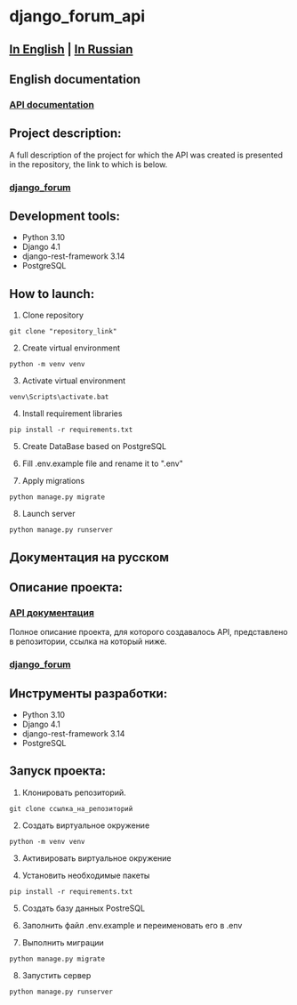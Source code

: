 # django_forum_api

## [In English](#English-documentation) | [In Russian](#Документация-на-русском)

## English documentation

### [API documentation](https://github.com/lidefo/django_forum_api/blob/main/APIdocs.md)
## Project description:

A full description of the project for which the API was created is presented in the repository, the link to which is below.
### [django_forum](https://github.com/lidefo/django_forum)

## Development tools:

- Python 3.10
- Django 4.1
- django-rest-framework 3.14
- PostgreSQL

## How to launch:

1) Clone repository
```
git clone "repository_link"
```

2) Create virtual environment
```
python -m venv venv
```

3) Activate virtual environment
```
venv\Scripts\activate.bat
```

4) Install requirement libraries
```
pip install -r requirements.txt
```

5) Create DataBase based on PostgreSQL

6) Fill .env.example file and rename it to ".env"

7) Apply migrations
```
python manage.py migrate
```

8) Launch server
```
python manage.py runserver
```


## Документация на русском
## Описание проекта:

### [API документация](https://github.com/lidefo/django_forum_api/blob/main/APIdocs.md)

Полное описание проекта, для которого создавалось API, представлено в репозитории, ссылка на который ниже.
### [django_forum](https://github.com/lidefo/django_forum)

## Инструменты разработки:

- Python 3.10
- Django 4.1
- django-rest-framework 3.14
- PostgreSQL

## Запуск проекта:

1) Клонировать репозиторий.
```
git clone ссылка_на_репозиторий
```
2) Создать виртуальное окружение
```
python -m venv venv
```

3) Активировать виртуальное окружение

4) Установить необходимые пакеты
```
pip install -r requirements.txt
```

5) Создать базу данных PostreSQL

6) Заполнить файл .env.example и переименовать его в .env

7) Выполнить миграции
```
python manage.py migrate
```

8) Запустить сервер

```
python manage.py runserver
```
